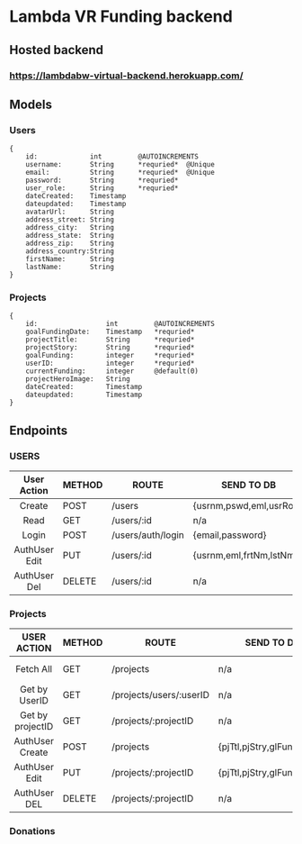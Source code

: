 # Lambda VR Funding backend

## Hosted backend

### https://lambdabw-virtual-backend.herokuapp.com/

## Models

### Users

```
{
    id:             int         @AUTOINCREMENTS
    username:       String      *requried*  @Unique
    email:          String      *requried*  @Unique
    password:       String      *requried*
    user_role:      String      *requried*
    dateCreated:    Timestamp
    dateupdated:    Timestamp
    avatarUrl:      String
    address_street: String
    address_city:   String
    address_state:  String
    address_zip:    String
    address_country:String
    firstName:      String
    lastName:       String
}
```

### Projects

```
{
    id:                 int         @AUTOINCREMENTS
    goalFundingDate:    Timestamp   *requried*
    projectTitle:       String      *requried*
    projectStory:       String      *requried*
    goalFunding:        integer     *requried*
    userID:             integer     *requried*
    currentFunding:     integer     @default(0)
    projectHeroImage:   String
    dateCreated:        Timestamp
    dateupdated:        Timestamp
}
```

## Endpoints

### USERS

|  User Action  | METHOD | ROUTE             | SEND TO DB               | DB REPLIES     |
| :-----------: | ------ | ----------------- | ------------------------ | -------------- |
|    Create     | POST   | /users            | {usrnm,pswd,eml,usrRole} | {token, user } |
|     Read      | GET    | /users/:id        | n/a                      | {userInfo}     |
|     Login     | POST   | /users/auth/login | {email,password}         | {token, user } |
| AuthUser Edit | PUT    | /users/:id        | {usrnm,eml,frtNm,lstNm}  | {Success/Fail} |
| AuthUser Del  | DELETE | /users/:id        | n/a                      | {Success/Fail} |

### Projects

|   USER ACTION    | METHOD | ROUTE                   | SEND TO DB                  | DB REPLIES           |
| :--------------: | ------ | ----------------------- | --------------------------- | -------------------- |
|    Fetch All     | GET    | /projects               | n/a                         | [{all projects}...]  |
|  Get by UserID   | GET    | /projects/users/:userID | n/a                         | [{user projects}...] |
| Get by projectID | GET    | /projects/:projectID    | n/a                         | {project}            |
| AuthUser Create  | POST   | /projects               | {pjTtl,pjStry,glFund,usrID} | {project}            |
|  AuthUser Edit   | PUT    | /projects/:projectID    | {pjTtl,pjStry,glFund,usrID} | {project}            |
|   AuthUser DEL   | DELETE | /projects/:projectID    | n/a                         | {success/fail}       |

### Donations
